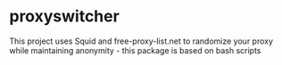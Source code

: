 # proxyswitcher
This project uses Squid and free-proxy-list.net to randomize your proxy while maintaining anonymity - this package is based on bash scripts
